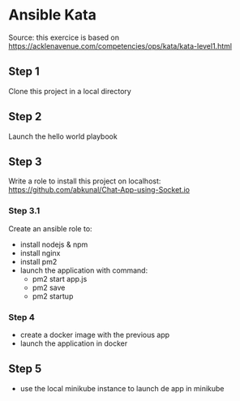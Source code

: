 # Ansible Kata

Source: this exercice is based on https://acklenavenue.com/competencies/ops/kata/kata-level1.html

## Step 1

Clone this project in a local directory

## Step 2

Launch the hello world playbook

## Step 3

Write a role to install this project on localhost: https://github.com/abkunal/Chat-App-using-Socket.io

### Step 3.1

Create an ansible role to:

- install nodejs & npm
- install nginx
- install pm2
- launch the application with command:
  - pm2 start app.js
  - pm2 save
  - pm2 startup

### Step 4

- create a docker image with the previous app
- launch the application in docker

## Step 5

- use the local minikube instance to launch de app in minikube
